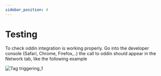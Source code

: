 ```yaml
---
sidebar_position: 4
---
```


# Testing

To check oddin integration is working properly. Go into the developer console (Safari, Chrome, Firefox,..) the call to oddin should appear in the Network tab, like the following example

![Tag triggering_1](/img/tag-testing-01.png)
